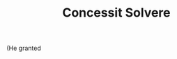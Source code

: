---
title: Concessit Solvere
letter: C
permalink: "/definitions/bld-concessit-solvere.html"
body: "(He granted"
published_at: '2018-07-07'
source: Black's Law Dictionary 2nd Ed (1910)
layout: post
---